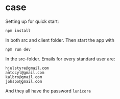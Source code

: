 # case

Setting up for quick start:

```
npm install
```

In both src and client folder. Then start the app with 

```
npm run dev
```

In the src-folder. Emails for every standard user are: 

```
hjulstyre@gmail.com
antocyl@gmail.com
kalbro@gmail.com
johspo@gmail.com
```

And they all have the password ```lunicore```

